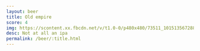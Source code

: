 ```yaml
---
layout: beer
title: Old empire
score: 4
img: https://scontent.xx.fbcdn.net/v/t1.0-0/p480x480/73511_10151356728858745_1899006793_n.jpg?oh=9722618883ff79b5faade83f9275d789&oe=58DB9A20
desc: Not at all an ipa 
permalink: /beer/:title.html
---
```

